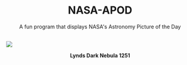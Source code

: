 <div align="center">
  <h1>
    NASA-APOD
  </h1>
</div>
  
<div align="center">
  A fun program that displays NASA's Astronomy Picture of the Day
</div>

<br>

![](https://apod.nasa.gov/apod/image/2211/LDN1251v7social.png)

<p align = "center">
  <b>Lynds Dark Nebula 1251</b>
</p>
